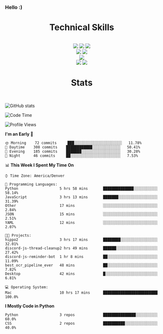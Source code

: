 ### Hello :)

<div align='center'>
  <h1>Technical Skills</h1><br>
  <img src = "https://img.shields.io/badge/-HTML5-E34F26?style=flat&logo=html5&logoColor=white"> <img src = "https://img.shields.io/badge/-CSS3-1572B6?style=flat&logo=css3&logoColor=white"> <img src="https://img.shields.io/badge/-Bootstrap-563D7C?style=flat&logo=bootstrap&logoColor=white"> <br />
  <img src="https://img.shields.io/badge/-django-black?style=flat&logo=django"> <img src="https://img.shields.io/badge/-Flask-0d7963?style=flat&logo=flask&logoColor=white"> <br/>
  <img src="https://img.shields.io/badge/-Python%203-black?style=flat&logo=python&logoColor=white"> <br/>
  <img src="https://img.shields.io/badge/-Problem%20Solving-ffa804?style=flat"> <img src="https://img.shields.io/badge/-Database%20Management-4d008f?style=flat"> <br>
</div>

<div align='center'>
  <h1>Stats</h1><br>
</div>

![GitHub stats](https://github-readme-stats.vercel.app/api?username=neverabsolute&count_private=true&include_all_commits=true&bg_color=0D1117&text_color=F3F3F3&title_color=E1E1E1)

<!--START_SECTION:waka-->
![Code Time](http://img.shields.io/badge/Code%20Time-456%20hrs%2026%20mins-blue)

![Profile Views](http://img.shields.io/badge/Profile%20Views-4-blue)

**I'm an Early 🐤** 

```text
🌞 Morning    72 commits     ███░░░░░░░░░░░░░░░░░░░░░░   11.78% 
🌆 Daytime    308 commits    ████████████░░░░░░░░░░░░░   50.41% 
🌃 Evening    185 commits    ███████░░░░░░░░░░░░░░░░░░   30.28% 
🌙 Night      46 commits     ██░░░░░░░░░░░░░░░░░░░░░░░   7.53%

```


📊 **This Week I Spent My Time On** 

```text
⌚︎ Time Zone: America/Denver

💬 Programming Languages: 
Python                   5 hrs 58 mins       ██████████████░░░░░░░░░░░   58.14% 
JavaScript               3 hrs 13 mins       ███████░░░░░░░░░░░░░░░░░░   31.39% 
Other                    17 mins             ░░░░░░░░░░░░░░░░░░░░░░░░░   2.84% 
JSON                     15 mins             ░░░░░░░░░░░░░░░░░░░░░░░░░   2.51% 
YAML                     12 mins             ░░░░░░░░░░░░░░░░░░░░░░░░░   2.07%

🐱‍💻 Projects: 
hippo2                   3 hrs 17 mins       ████████░░░░░░░░░░░░░░░░░   32.01% 
discord-js-thread-cleanup2 hrs 49 mins       ██████░░░░░░░░░░░░░░░░░░░   27.42% 
discord-js-reminder-bot  1 hr 8 mins         ██░░░░░░░░░░░░░░░░░░░░░░░   11.09% 
best_ocr_pipeline_ever   48 mins             ██░░░░░░░░░░░░░░░░░░░░░░░   7.82% 
Desktop                  42 mins             █░░░░░░░░░░░░░░░░░░░░░░░░   6.81%

💻 Operating System: 
Mac                      10 hrs 17 mins      █████████████████████████   100.0%

```

**I Mostly Code in Python** 

```text
Python                   3 repos             ███████████████░░░░░░░░░░   60.0% 
CSS                      2 repos             ██████████░░░░░░░░░░░░░░░   40.0%

```



<!--END_SECTION:waka-->
